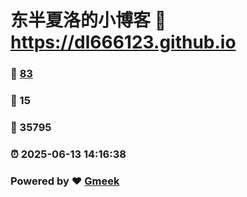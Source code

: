 # 东半夏洛的小博客 :link: https://dl666123.github.io 
### :page_facing_up: [83](https://dl666123.github.io/tag.html) 
### :speech_balloon: 15 
### :hibiscus: 35795 
### :alarm_clock: 2025-06-13 14:16:38 
### Powered by :heart: [Gmeek](https://github.com/Meekdai/Gmeek)
